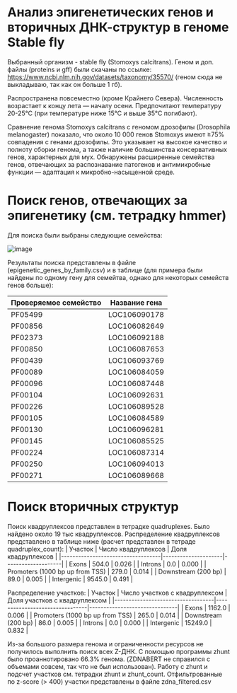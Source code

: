 # Анализ эпигенетических генов и вторичных ДНК-структур в геноме Stable fly
Выбранный организм - stable fly (Stomoxys calcitrans). Геном и доп. файлы (proteins и gff) были скачаны по ссылке: https://www.ncbi.nlm.nih.gov/datasets/taxonomy/35570/ (геном сюда не выкладываю, так как он больше 1 гб).

Распространена повсеместно (кроме Крайнего Севера). Численность возрастает к концу лета — началу осени. Предпочитают температуру 20-25°C (при температуре ниже 15°C и выше 35°C погибают).

Сравнение генома Stomoxys calcitrans с геномом дрозофилы (Drosophila melanogaster) показало, что около 10 000 генов Stomoxys имеют ≥75% совпадения с генами дрозофилы. Это указывает на высокое качество и полноту сборки генома, а также наличие большинства консервативных генов, характерных для мух. Обнаружены расширенные семейства генов, отвечающих за распознавание патогенов и антимикробные функции — адаптация к микробно-насыщенной среде.

 # Поиск генов, отвечающих за эпигенетику (см. тетрадку hmmer)
 Для поиска были выбраны следующие семейства:
 
 ![image](https://github.com/user-attachments/assets/cf37a62b-1899-4a4b-9c1d-4624f2992363)
 
 Результаты поиска представлены в файле (epigenetic_genes_by_family.csv) и в таблице (для примера были найдены по одному гену для семейтва, однако для некоторых семейств генов больше):

| Проверяемое семейство | Название гена |
|-----------------------|---------------|
| PF05499               | LOC106090178  |
| PF00856               | LOC106082649  |
| PF02373               | LOC106092188  |
| PF00850               | LOC106087653  |
| PF00439               | LOC106093769  |
| PF00089               | LOC106084059  |
| PF00096               | LOC106087448  |
| PF00104               | LOC106092631  |
| PF00226               | LOC106089528  |
| PF00105               | LOC106084589  |
| PF00130               | LOC106096281  |
| PF00145               | LOC106085525  |
| PF00224               | LOC106087314  |
| PF00250               | LOC106094013  |
| PF00271               | LOC106089668  |

# Поиск вторичных структур
Поиск квадруплексов представлен в тетрадке quadruplexes. Было найдено около 19 тыс квадруплексов. Распределение квадруплексов представлено в таблице ниже (расчет представлен в тетраде quadruplex_count): 
| Участок                           | Число квадруплексов | Доля квадруплексов |
|-----------------------------------|---------------------|--------------------|
| Exons                             | 504.0               | 0.026              |
| Introns                           | 0.0                 | 0.000              |
| Promoters (1000 bp up from TSS)   | 279.0               | 0.014              |
| Downstream (200 bp)               | 89.0                | 0.005              |
| Intergenic                        | 9545.0              | 0.491              |

Распределение участков:
| Участок                           | Число участков с квадруплексом | Доля участков с квадруплексом |
|-----------------------------------|--------------------------------|-------------------------------|
| Exons                             | 1162.0                         | 0.006                         |
| Promoters (1000 bp up from TSS)   | 265.0                          | 0.014                         |
| Downstream (200 bp)               | 86.0                           | 0.005                         |
| Introns                           | 0.0                            | 0.000                         |
| Intergenic                        | 15249.0                        | 0.832                         |

Из-за большого размера генома и ограниченности ресурсов не получилось выполнить поиск всех Z-ДНК. С помощью программы zhunt было проаннотировано 66.3% генома. (ZDNABERT не справился с объемами совсем, так что не был использован). Работу с zhunt и подсчет участков см. тетрадки zhunt и zhunt_count. Отфильтрованные по z-score (> 400) участки представлены в файле zdna_filtered.csv



